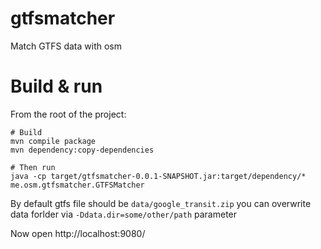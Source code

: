 # gtfsmatcher
Match GTFS data with osm

# Build & run
From the root of the project:

```
# Build
mvn compile package
mvn dependency:copy-dependencies

# Then run
java -cp target/gtfsmatcher-0.0.1-SNAPSHOT.jar:target/dependency/* me.osm.gtfsmatcher.GTFSMatcher

```
By default gtfs file should be `data/google_transit.zip` 
you can overwrite data forlder via `-Ddata.dir=some/other/path` parameter

Now open http://localhost:9080/
